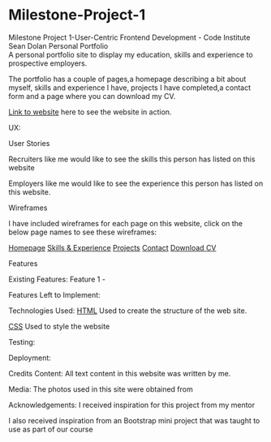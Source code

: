 # Milestone-Project-1
Milestone Project 1-User-Centric Frontend Development - Code Institute
Sean Dolan Personal Portfolio  
A personal portfolio site to display my education, skills and experience to prospective employers.

The portfolio has a couple of pages,a homepage describing a bit about myself, skills and experience I have,
projects I have completed,a contact form and a page where you can download my CV.

[Link to website](https://seand17.github.io/Milestone-Project-1/) here to see the website in action.

UX:

User Stories

Recruiters like me would like to see the skills this person has listed on this website

Employers like me would like to see the experience this person has listed on this website.

Wireframes

I have included wireframes for each page on this website, click on the below page names to see these wireframes:

[Homepage]()
[Skills & Experience]()
[Projects]()
[Contact]()
[Download CV]()

Features

Existing Features:
Feature 1 - 

Features Left to Implement:

Technologies Used:
[HTML](https://html.com/)
Used to create the structure of the web site.

[CSS](https://www.w3schools.com/css/css_intro.asp)
Used to style the website

Testing:

Deployment:

Credits
Content:
All text content in this website was written by me.

Media:
The photos used in this site were obtained from 

Acknowledgements:
I received inspiration for this project from my mentor 

I also received inspiration from an Bootstrap mini project that was taught to use as part of our course